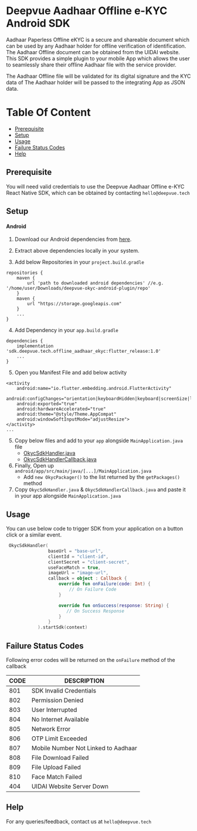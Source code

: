 # Deepvue Aadhaar Offline e-KYC Android SDK

Aadhaar Paperless Offline eKYC is a secure and shareable document which can be used by any Aadhaar holder for offline verification of identification. The Aadhaar Offline document can be obtained from the UIDAI website. This SDK provides a simple plugin to your mobile App which allows the user to seamlessly share their offline Aadhaar file with the service provider. 

The Aadhaar Offline file will be validated for its digital signature and the KYC data of The Aadhaar holder will be passed to the integrating App as JSON data.


# Table Of Content

- [Prerequisite](#prerequisite)
- [Setup](#setup)
- [Usage](#usage)
- [Failure Status Codes](#failure-status-codes)
- [Help](#help)

## Prerequisite

You will need valid credentials to use the Deepvue Aadhaar Offline e-KYC React Native SDK, which can be obtained by contacting `hello@deepvue.tech` 

## Setup

#### Android
1. Download our Android dependencies from [here](https://deepvue-public-storage.s3.ap-south-1.amazonaws.com/offline-aadhaar-ekyc/android/deepvue-okyc-android-plugin.zip).

2. Extract above dependencies locally in your system.

3. Add below Repositories in your `project.build.gradle`
```
repositories {
    maven {
        url 'path to downloaded android dependencies' //e.g. '/home/user/Downloads/deepvue-okyc-android-plugin/repo'
    }
    maven {
        url "https://storage.googleapis.com"
    }
    ...
}
```
4. Add Dependency in your `app.build.gradle`
```
dependencies {
    implementation 'sdk.deepvue.tech.offline_aadhaar_ekyc:flutter_release:1.0'
    ...
}
```
5. Open you Manifest File and add below activity
```
<activity
    android:name="io.flutter.embedding.android.FlutterActivity"
    android:configChanges="orientation|keyboardHidden|keyboard|screenSize|locale|layoutDirection|fontScale|screenLayout|density|uiMode"
    android:exported="true"
    android:hardwareAccelerated="true"
    android:theme="@style/Theme.AppCompat"
    android:windowSoftInputMode="adjustResize">
</activity>
...
```
5. Copy below files and add to your `app` alongside `MainApplication.java` file
    - [OkycSdkHandler.java](https://github.com/deepvue-tech/deepvue-aadhaar-offline-ekyc-android-sdk/blob/master/android/OkycSdkHandler.java)
    - [OkycSdkHandlerCallback.java](https://github.com/deepvue-tech/deepvue-aadhaar-offline-ekyc-android-sdk/blob/master/android/OkycSdkHandlerCallback.java)
6. Finally, Open up `android/app/src/main/java/[...]/MainApplication.java`
    - Add `new OkycPackager()` to the list returned by the `getPackages()` method
7. Copy `OkycSdkHandler.java` & `OkycSdkHandlerCallback.java` and paste it in your app alongside `MainApplication.java`

## Usage
You can use below code to trigger SDK from your application on a button click or a similar event.

```kotlin
 OkycSdkHandler(
                baseUrl = "base-url",
                clientId = "client-id",
                clientSecret = "client-secret",
                useFaceMatch = true,
                imageUrl = "image-url",
                callback = object : Callback {
                    override fun onFailure(code: Int) {
                        // On Failure Code
                    }

                    override fun onSuccess(response: String) {
                       // On Success Response
                    }
                }
            ).startSdk(context)

```
## Failure Status Codes
Following error codes will be returned on the `onFailure` method of the callback

| CODE | DESCRIPTION                  |
| ---- | ---------------------------- |
| 801  | SDK Invalid Credentials             |
| 802  | Permission Denied       |
| 803  | User Interrupted            |
| 804  | No Internet Available |
| 805  | Network Error         |
| 806  | OTP Limit Exceeded       |
| 807  | Mobile Number Not Linked to Aadhaar             |
| 808  | File Download Failed 
| 809  | File Upload Failed |
| 810  | Face Match Failed            |
| 404  | UIDAI Website Server Down            |


## Help
For any queries/feedback, contact us at `hello@deepvue.tech` 
